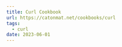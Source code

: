 ```yaml
---
title: Curl Cookbook
url: https://catonmat.net/cookbooks/curl
tags:
  - curl
date: 2023-06-01
---
```

